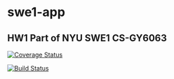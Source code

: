 # swe1-app

## HW1 Part of NYU SWE1 CS-GY6063

[![Coverage Status](https://coveralls.io/repos/github/xiaolin-zhong/hw1-swe-app/badge.svg?branch=main)](https://coveralls.io/github/xiaolin-zhong/hw1-swe-app?branch=main)

[![Build Status](https://app.travis-ci.com/xiaolin-zhong/hw1-swe-app.svg?branch=main)](https://app.travis-ci.com/xiaolin-zhong/hw1-swe-app)
